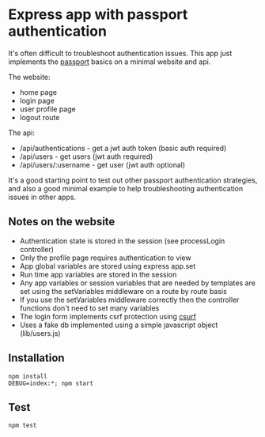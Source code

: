 # Express app with passport authentication

It's often difficult to troubleshoot authentication issues. This app
just implements the [passport](http://passportjs.org/) basics on a
minimal website and api.

The website:

- home page
- login page
- user profile page
- logout route

The api:

- /api/authentications - get a jwt auth token (basic auth required)
- /api/users           - get users            (jwt auth required)
- /api/users/:username - get user             (jwt auth optional)

It's a good starting point to test out other passport authentication strategies,
and also a good minimal example to help troubleshooting authentication
issues in other apps.

## Notes on the website

- Authentication state is stored in the session (see processLogin controller)
- Only the profile page requires authentication to view
- App global variables are stored using express app.set
- Run time app variables are stored in the session
- Any app variables or session variables that are needed by templates
  are set using the setVariables middleware on a route by route basis
- If you use the setVariables middleware correctly then the controller
  functions don't need to set many variables
- The login form implements csrf protection using
  [csurf](https://github.com/expressjs/csurf)
- Uses a fake db implemented using a simple javascript object
  (lib/users.js)

## Installation

```
npm install
DEBUG=index:*; npm start
```

## Test

```
npm test
```
